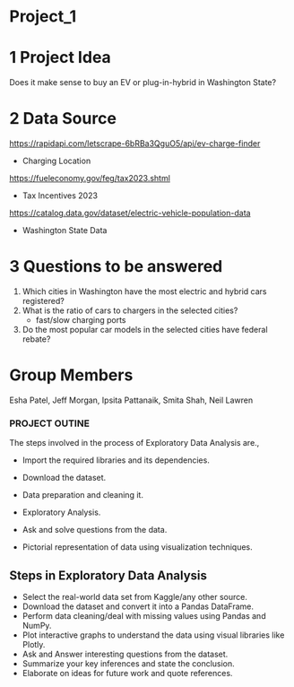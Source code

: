 # Project_1

# 1 Project Idea

Does it make sense to buy an EV or plug-in-hybrid in Washington State?

# 2 Data Source

https://rapidapi.com/letscrape-6bRBa3QguO5/api/ev-charge-finder
- Charging Location 

https://fueleconomy.gov/feg/tax2023.shtml
- Tax Incentives 2023

https://catalog.data.gov/dataset/electric-vehicle-population-data
- Washington State Data

# 3 Questions to be answered
1. Which cities in Washington have the most electric and hybrid cars registered?
2. What is the ratio of cars to chargers in the selected cities? 
    - fast/slow charging ports
3. Do the most popular car models in the selected cities have federal rebate?

# Group Members 
Esha Patel, Jeff Morgan, Ipsita Pattanaik, Smita Shah, Neil Lawren







### PROJECT OUTINE

The steps involved in the process of Exploratory Data Analysis are.,

- Import the required libraries and its dependencies.

- Download the dataset.

- Data preparation and cleaning it.

- Exploratory Analysis.

- Ask and solve questions from the data.

- Pictorial representation of data using visualization techniques.


## Steps in Exploratory Data Analysis
* Select the real-world data set from Kaggle/any other source.
* Download the dataset and convert it into a Pandas DataFrame.
* Perform data cleaning/deal with missing values using Pandas and NumPy.
* Plot interactive graphs to understand the data using visual libraries like Plotly.
* Ask and Answer interesting questions from the dataset.
* Summarize your key inferences and state the conclusion.
* Elaborate on ideas for future work and quote references.